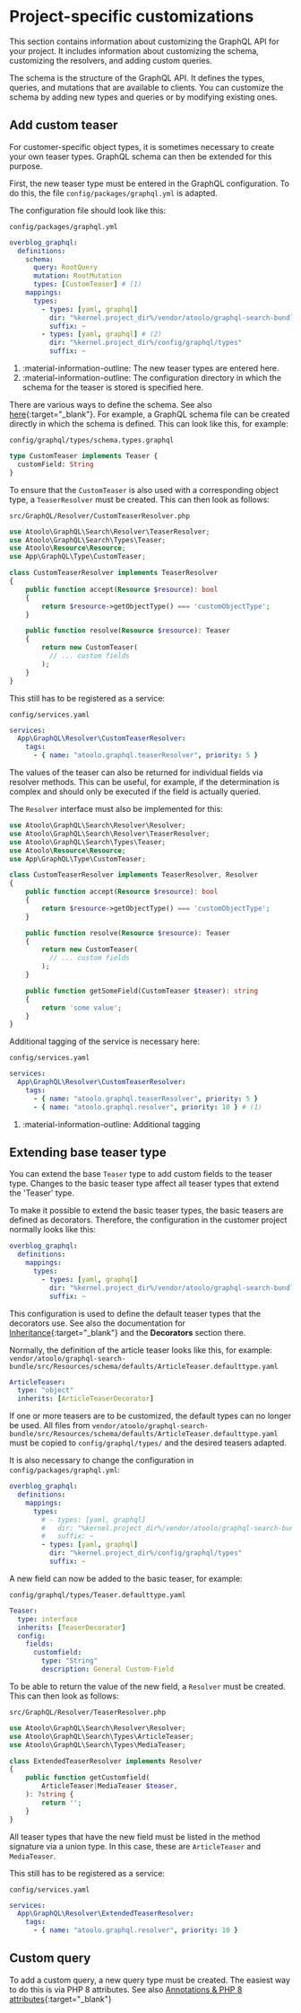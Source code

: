 # Project-specific customizations

This section contains information about customizing the GraphQL API for your project. It includes information about customizing the schema, customizing the resolvers, and adding custom queries.

The schema is the structure of the GraphQL API. It defines the types, queries, and mutations that are available to clients. You can customize the schema by adding new types and queries or by modifying existing ones.

## Add custom teaser

For customer-specific object types, it is sometimes necessary to create your own teaser types. GraphQL schema can then be extended for this purpose.

First, the new teaser type must be entered in the GraphQL configuration. To do this, the file `config/packages/graphql.yml` is adapted.

The configuration file should look like this:

`config/packages/graphql.yml`

```yaml
overblog_graphql:
  definitions:
    schema:
      query: RootQuery
      mutation: RootMutation
      types: [CustomTeaser] # (1)
    mappings:
      types:
        - types: [yaml, graphql]
          dir: "%kernel.project_dir%/vendor/atoolo/graphql-search-bundle/src/Resources/ chema/defaults"
          suffix: ~
        - types: [yaml, graphql] # (2)
          dir: "%kernel.project_dir%/config/graphql/types"
          suffix: ~
```

1. :material-information-outline: The new teaser types are entered here.
2. :material-information-outline: The configuration directory in which the schema for the teaser is stored is specified here.

There are various ways to define the schema. See also [here](https://github.com/overblog/GraphQLBundle/blob/master/docs/definitions/type-system/index.md){:target="\_blank"}. For example, a GraphQL schema file can be created directly in which the schema is defined. This can look like this, for example:

`config/graphql/types/schema.types.graphql`

```graphql
type CustomTeaser implements Teaser {
  customField: String
}
```

To ensure that the `CustomTeaser` is also used with a corresponding object type, a `TeaserResolver` must be created. This can then look as follows:

`src/GraphQL/Resolver/CustomTeaserResolver.php`

```php
use Atoolo\GraphQL\Search\Resolver\TeaserResolver;
use Atoolo\GraphQL\Search\Types\Teaser;
use Atoolo\Resource\Resource;
use App\GraphQL\Type\CustomTeaser;

class CustomTeaserResolver implements TeaserResolver
{
    public function accept(Resource $resource): bool
    {
        return $resource->getObjectType() === 'customObjectType';
    }

    public function resolve(Resource $resource): Teaser
    {
        return new CustomTeaser(
          // ... custom fields
        );
    }
}
```

This still has to be registered as a service:

`config/services.yaml`

```yaml
services:
  App\GraphQL\Resolver\CustomTeaserResolver:
    tags:
      - { name: "atoolo.graphql.teaserResolver", priority: 5 }
```

The values of the teaser can also be returned for individual fields via resolver methods. This can be useful, for example, if the determination is complex and should only be executed if the field is actually queried.

The `Resolver` interface must also be implemented for this:

```php
use Atoolo\GraphQL\Search\Resolver\Resolver;
use Atoolo\GraphQL\Search\Resolver\TeaserResolver;
use Atoolo\GraphQL\Search\Types\Teaser;
use Atoolo\Resource\Resource;
use App\GraphQL\Type\CustomTeaser;

class CustomTeaserResolver implements TeaserResolver, Resolver
{
    public function accept(Resource $resource): bool
    {
        return $resource->getObjectType() === 'customObjectType';
    }

    public function resolve(Resource $resource): Teaser
    {
        return new CustomTeaser(
          // ... custom fields
        );
    }

    public function getSomeField(CustomTeaser $teaser): string
    {
        return 'some value';
    }
}
```

Additional tagging of the service is necessary here:

`config/services.yaml`

```yaml
services:
  App\GraphQL\Resolver\CustomTeaserResolver:
    tags:
      - { name: "atoolo.graphql.teaserResolver", priority: 5 }
      - { name: "atoolo.graphql.resolver", priority: 10 } # (1)
```

1. :material-information-outline: Additional tagging

## Extending base teaser type

You can extend the base `Teaser` type to add custom fields to the teaser type. Changes to the basic teaser type affect all teaser types that extend the 'Teaser' type.

To make it possible to extend the basic teaser types, the basic teasers are defined as decorators. Therefore, the configuration in the customer project normally looks like this:

```yaml
overblog_graphql:
  definitions:
    mappings:
      types:
        - types: [yaml, graphql]
          dir: "%kernel.project_dir%/vendor/atoolo/graphql-search-bundle/src/Resources/ chema/defaults"
          suffix: ~
```

This configuration is used to define the default teaser types that the decorators use. See also the documentation for [Inheritance](https://github.com/overblog/GraphQLBundle/blob/master/docs/definitions/type-inheritance.md){:target="\_blank"} and the **Decorators** section there.

Normally, the definition of the article teaser looks like this, for example:
`vendor/atoolo/graphql-search-bundle/src/Resources/schema/defaults/ArticleTeaser.defaulttype.yaml`

```yaml
ArticleTeaser:
  type: "object"
  inherits: [ArticleTeaserDecorator]
```

If one or more teasers are to be customized, the default types can no longer be used. All files from `vendor/atoolo/graphql-search-bundle/src/Resources/schema/defaults/ArticleTeaser.defaulttype.yaml` must be copied to `config/graphql/types/` and the desired teasers adapted.

It is also necessary to change the configuration in `config/packages/graphql.yml`:

```yaml
overblog_graphql:
  definitions:
    mappings:
      types:
        # - types: [yaml, graphql]
        #   dir: "%kernel.project_dir%/vendor/atoolo/graphql-search-bundle/src/Resources/ chema/defaults"
        #   suffix: ~
        - types: [yaml, graphql]
          dir: "%kernel.project_dir%/config/graphql/types"
          suffix: ~
```

A new field can now be added to the basic teaser, for example:

`config/graphql/types/Teaser.defaulttype.yaml`

```yaml
Teaser:
  type: interface
  inherits: [TeaserDecorator]
  config:
    fields:
      customfield:
        type: "String"
        description: General Custom-Field
```

To be able to return the value of the new field, a `Resolver` must be created. This can then look as follows:

`src/GraphQL/Resolver/TeaserResolver.php`

```php
use Atoolo\GraphQL\Search\Resolver\Resolver;
use Atoolo\GraphQL\Search\Types\ArticleTeaser;
use Atoolo\GraphQL\Search\Types\MediaTeaser;

class ExtendedTeaserResolver implements Resolver
{
    public function getCustomfield(
        ArticleTeaser|MediaTeaser $teaser,
    ): ?string {
        return '';
    }
}
```

All teaser types that have the new field must be listed in the method signature via a union type. In this case, these are `ArticleTeaser` and `MediaTeaser`.

This still has to be registered as a service:

`config/services.yaml`

```yaml
services:
  App\GraphQL\Resolver\ExtendedTeaserResolver:
    tags:
      - { name: "atoolo.graphql.resolver", priority: 10 }
```

## Custom query

To add a custom query, a new query type must be created. The easiest way to do this is via PHP 8 attributes.
See also [Annotations & PHP 8 attributes](https://github.com/overblog/GraphQLBundle/blob/master/docs/annotations/index.md#annotations--php-8-attributes){:target="\_blank"}
